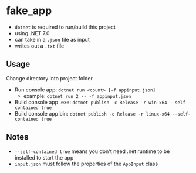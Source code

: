 # fake_app
- `dotnet` is required to run/build this project
- using .NET 7.0
- can take in a `.json` file as input
- writes out a `.txt` file

## Usage
Change directory into project folder
- Run console app: `dotnet run <count> [-f appinput.json]`
    - example: `dotnet run 2 -- -f appinput.json`
- Build console app .exe: `dotnet publish -c Release -r win-x64 --self-contained true`
- Build console app bin: `dotnet publish -c Release -r linux-x64 --self-contained true`
## Notes
- `--self-contained true` means you don't need .net runtime to be installed to start the app
- `input.json` must follow the properties of the `AppInput` class